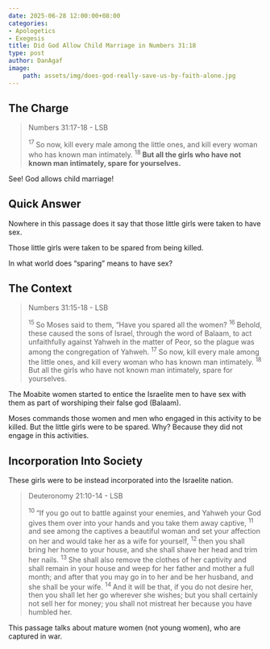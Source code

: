 ```yaml
---
date: 2025-06-28 12:00:00+08:00
categories:
- Apologetics
- Exegesis
title: Did God Allow Child Marriage in Numbers 31:18
type: post
author: DanAgaf
image:
    path: assets/img/does-god-really-save-us-by-faith-alone.jpg
---
```


## The Charge

> Numbers 31:17-18 - LSB
>
> <sup> 17 </sup>So now, kill every male among the little ones, and kill every woman who has known man intimately.
> <sup> 18 </sup>**But all the girls who have not known man intimately, spare for yourselves.**

See! God allows child marriage!

## Quick Answer

Nowhere in this passage does it say that those little girls were taken to have sex.

Those little girls were taken to be spared from being killed.

In what world does “sparing” means to have sex?

## The Context

> Numbers 31:15-18 - LSB
>
> <sup> 15 </sup>So Moses said to them, “Have you spared all the women?
> <sup> 16 </sup>Behold, these caused the sons of Israel, through the word of Balaam, to act unfaithfully against Yahweh in the matter of Peor, so the plague was among the congregation of Yahweh.
> <sup> 17 </sup>So now, kill every male among the little ones, and kill every woman who has known man intimately.
> <sup> 18 </sup>But all the girls who have not known man intimately, spare for yourselves.

The Moabite women started to entice the Israelite men to have sex with them as part of worshiping their false god (Balaam).

Moses commands those women and men who engaged in this activity to be killed. But the little girls were to be spared. Why? Because they did not engage in this activities.

## Incorporation Into Society

These girls were to be instead incorporated into the Israelite nation.

> Deuteronomy 21:10-14 - LSB
>
> <sup> 10 </sup>“If you go out to battle against your enemies, and Yahweh your God gives them over into your hands and you take them away captive,
> <sup> 11 </sup>and see among the captives a beautiful woman and set your affection on her and would take her as a wife for yourself,
> <sup> 12 </sup>then you shall bring her home to your house, and she shall shave her head and trim her nails.
> <sup> 13 </sup>She shall also remove the clothes of her captivity and shall remain in your house and weep for her father and mother a full month; and after that you may go in to her and be her husband, and she shall be your wife.
> <sup> 14 </sup>And it will be that, if you do not desire her, then you shall let her go wherever she wishes; but you shall certainly not sell her for money; you shall not mistreat her because you have humbled her.

This passage talks about mature women (not young women), who are captured in war.